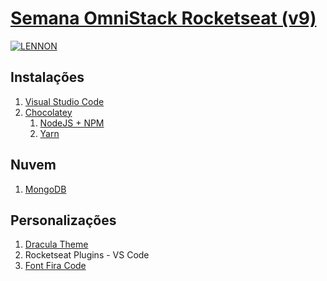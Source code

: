 # [Semana OmniStack Rocketseat (v9)](https://rocketseat.com.br/week-9/aulas)

[![LENNON](https://img.shields.io/badge/desenvolvido%20por-LENNON-red.svg?longCache=true&style=for-the-badge)](https://lennonalves.com.br)

## Instalações

1. [Visual Studio Code](https://code.visualstudio.com/download)
2. [Chocolatey](https://chocolatey.org/install)
    1. [NodeJS + NPM](https://nodejs.org/en/download/package-manager/)
    2. [Yarn](https://yarnpkg.com/lang/en/docs/install/)

## Nuvem

1. [MongoDB](https://www.mongodb.com/cloud/atlas)

## Personalizações

1. [Dracula Theme](https://draculatheme.com/)
2. Rocketseat Plugins - VS Code
3. [Font Fira Code](https://github.com/tonsky/FiraCode)